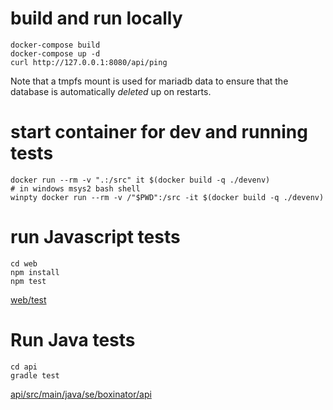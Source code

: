 # build and run locally

```
docker-compose build
docker-compose up -d
curl http://127.0.0.1:8080/api/ping
```

Note that a tmpfs mount is used for mariadb data to ensure that the database is automatically _deleted_ up on restarts.

# start container for dev and running tests
```
docker run --rm -v ".:/src" it $(docker build -q ./devenv)
# in windows msys2 bash shell
winpty docker run --rm -v /"$PWD":/src -it $(docker build -q ./devenv)
```

# run Javascript tests
```
cd web
npm install
npm test
```

[web/test](web/test)

# Run Java tests
```
cd api
gradle test
```
[api/src/main/java/se/boxinator/api](api/src/main/java/se/boxinator/api)
